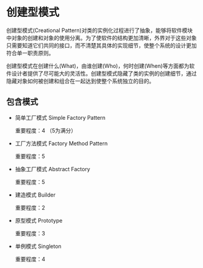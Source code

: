 # 创建型模式
创建型模式(Creational Pattern)对类的实例化过程进行了抽象，能够将软件模块中对象的创建和对象的使用分离。为了使软件的结构更加清晰，外界对于这些对象只需要知道它们共同的接口，而不清楚其具体的实现细节，使整个系统的设计更加符合单一职责原则。

创建型模式在创建什么(What)，由谁创建(Who)，何时创建(When)等方面都为软件设计者提供了尽可能大的灵活性。创建型模式隐藏了类的实例的创建细节，通过隐藏对象如何被创建和组合在一起达到使整个系统独立的目的。

## 包含模式

- 简单工厂模式
Simple Factory Pattern

    重要程度：4 （5为满分）

- 工厂方法模式
Factory Method Pattern

    重要程度：5

- 抽象工厂模式
Abstract Factory

    重要程度：5

- 建造模式
Builder

    重要程度：2

- 原型模式
Prototype

    重要程度：3

- 单例模式
Singleton

    重要程度：4










